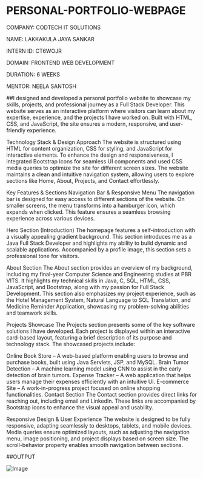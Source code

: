 # PERSONAL-PORTFOLIO-WEBPAGE

COMPANY: CODTECH IT SOLUTIONS

NAME: LAKKAKULA JAYA SANKAR

INTERN ID: CT6WOJR

DOMAIN: FRONTEND WEB DEVELOPMENT

DURATION: 6 WEEKS

MENTOR: NEELA SANTOSH

##I designed and developed a personal portfolio website to showcase my skills, projects, and professional journey as a Full Stack Developer. This website serves as an interactive platform where visitors can learn about my expertise, experience, and the projects I have worked on. Built with HTML, CSS, and JavaScript, the site ensures a modern, responsive, and user-friendly experience.

Technology Stack & Design Approach
The website is structured using HTML for content organization, CSS for styling, and JavaScript for interactive elements. To enhance the design and responsiveness, I integrated Bootstrap Icons for seamless UI components and used CSS media queries to optimize the site for different screen sizes. The website maintains a clean and intuitive navigation system, allowing users to explore sections like Home, About, Projects, and Contact effortlessly.

Key Features & Sections
Navigation Bar & Responsive Menu
The navigation bar is designed for easy access to different sections of the website. On smaller screens, the menu transforms into a hamburger icon, which expands when clicked. This feature ensures a seamless browsing experience across various devices.

Hero Section (Introduction)
The homepage features a self-introduction with a visually appealing gradient background. This section introduces me as a Java Full Stack Developer and highlights my ability to build dynamic and scalable applications. Accompanied by a profile image, this section sets a professional tone for visitors.

About Section
The About section provides an overview of my background, including my final-year Computer Science and Engineering studies at PBR VITS. It highlights my technical skills in Java, C, SQL, HTML, CSS, JavaScript, and Bootstrap, along with my passion for Full Stack Development. This section also emphasizes my project experience, such as the Hotel Management System, Natural Language to SQL Translation, and Medicine Reminder Application, showcasing my problem-solving abilities and teamwork skills.

Projects Showcase
The Projects section presents some of the key software solutions I have developed. Each project is displayed within an interactive card-based layout, featuring a brief description of its purpose and technology stack. The showcased projects include:

Online Book Store – A web-based platform enabling users to browse and purchase books, built using Java Servlets, JSP, and MySQL.
Brain Tumor Detection – A machine learning model using CNN to assist in the early detection of brain tumors.
Expense Tracker – A web application that helps users manage their expenses efficiently with an intuitive UI.
E-commerce Site – A work-in-progress project focused on online shopping functionalities.
Contact Section
The Contact section provides direct links for reaching out, including email and LinkedIn. These links are accompanied by Bootstrap icons to enhance the visual appeal and usability.

Responsive Design & User Experience
The website is designed to be fully responsive, adapting seamlessly to desktops, tablets, and mobile devices. Media queries ensure optimized layouts, such as adjusting the navigation menu, image positioning, and project displays based on screen size. The scroll-behavior property enables smooth navigation between sections.

##OUTPUT

![Image](https://github.com/user-attachments/assets/01fff281-6e9e-4f5a-bf38-26e6867c1f20)
